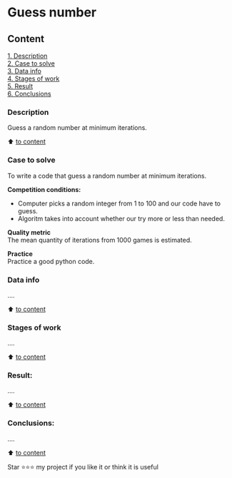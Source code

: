 # Guess number

## Content  
[1. Description](.README.md#Description)  
[2. Case to solve](.README.md#Case-to-solve)  
[3. Data info](.README.md#Data-info)  
[4. Stages of work](.README.md#Stages-of-work)  
[5. Result](.README.md#Result)    
[6. Conclusions](.README.md#Conclusions) 

### Description
Guess a random number at minimum iterations.

:arrow_up: [to content](_)


### Case to solve    
To write a code that guess a random number at minimum iterations.

**Competition conditions:**  
- Computer picks a random integer from 1 to 100 and our code have to guess. 
- Algoritm takes into account whether our try more or less than needed.

**Quality metric**     
The mean quantity of iterations from 1000 games is estimated.

**Practice**     
Practice a good python code.


### Data info
....
  
:arrow_up: [to content](.README.md#Content)


### Stages of work  
....

:arrow_up: [to content](.README.md#Content)


### Result:  
....

:arrow_up: [to content](.README.md#Content)


### Conclusions:  
....

:arrow_up: [to content](.README.md#Content)


Star ⭐️⭐️⭐️ my project if you like it or think it is useful